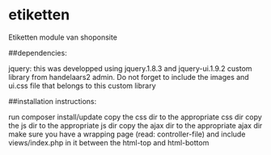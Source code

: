 etiketten
=========

Etiketten module van shoponsite

##dependencies:

jquery:
this was developped using jquery.1.8.3
and jquery-ui.1.9.2 custom library from handelaars2 admin. Do not forget to include the images and ui.css file that belongs to this custom library

##installation instructions:

run composer install/update
copy the css dir to the appropriate css dir
copy the js dir to the appropriate js dir
copy the ajax dir to the appropriate ajax dir
make sure you have a wrapping page (read: controller-file) and include views/index.php in it between the html-top and html-bottom
